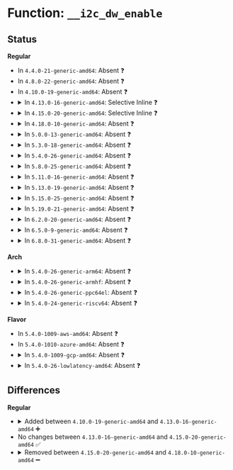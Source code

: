 # Function: <code>__i2c_dw_enable</code>

## Status
<b>Regular</b>
<ul>
<li>
In <code>4.4.0-21-generic-amd64</code>: Absent ❓
</li>
<li>
In <code>4.8.0-22-generic-amd64</code>: Absent ❓
</li>
<li>
In <code>4.10.0-19-generic-amd64</code>: Absent ❓
</li>
<li>
<details>
<summary>In <code>4.13.0-16-generic-amd64</code>: Selective Inline ❓</summary>

```c
void __i2c_dw_enable(struct dw_i2c_dev * dev, bool enable)
```

```json
{
  "name": "__i2c_dw_enable",
  "collision_type": "Unique Global",
  "inline_type": "Selective",
  "funcs": [
    {
      "addr": 18446744071586340257,
      "name": "__i2c_dw_enable",
      "external": true,
      "loc": "drivers/i2c/busses/i2c-designware-common.c:151",
      "file": "drivers/i2c/busses/i2c-designware-common.c",
      "inline": "not declared, inlined",
      "caller_inline": [
        "drivers/i2c/busses/i2c-designware-common.c:__i2c_dw_enable_and_wait"
      ],
      "caller_func": [
        "drivers/i2c/busses/i2c-designware-master.c:i2c_dw_xfer",
        "drivers/i2c/busses/i2c-designware-master.c:i2c_dw_xfer"
      ]
    }
  ],
  "symbols": [
    {
      "addr": 18446744071586340160,
      "name": "__i2c_dw_enable",
      "section": ".text",
      "bind": "STB_GLOBAL",
      "size": 54
    }
  ]
}
```
</details>
</li>
<li>
<details>
<summary>In <code>4.15.0-20-generic-amd64</code>: Selective Inline ❓</summary>

```c
void __i2c_dw_enable(struct dw_i2c_dev * dev, bool enable)
```

```json
{
  "name": "__i2c_dw_enable",
  "collision_type": "Unique Global",
  "inline_type": "Selective",
  "funcs": [
    {
      "addr": 18446744071586804721,
      "name": "__i2c_dw_enable",
      "external": true,
      "loc": "drivers/i2c/busses/i2c-designware-common.c:151",
      "file": "drivers/i2c/busses/i2c-designware-common.c",
      "inline": "not declared, inlined",
      "caller_inline": [
        "drivers/i2c/busses/i2c-designware-common.c:__i2c_dw_enable_and_wait"
      ],
      "caller_func": [
        "drivers/i2c/busses/i2c-designware-master.c:i2c_dw_xfer"
      ]
    }
  ],
  "symbols": [
    {
      "addr": 18446744071586804624,
      "name": "__i2c_dw_enable",
      "section": ".text",
      "bind": "STB_GLOBAL",
      "size": 54
    }
  ]
}
```
</details>
</li>
<li>
<details>
<summary>In <code>4.18.0-10-generic-amd64</code>: Absent ❓</summary>

```json
{
  "name": "__i2c_dw_enable",
  "collision_type": "Unique Static",
  "inline_type": "Full",
  "funcs": [
    {
      "addr": 18446744071587082350,
      "name": "__i2c_dw_enable",
      "external": false,
      "loc": "drivers/i2c/busses/i2c-designware-core.h:310",
      "file": "drivers/i2c/busses/i2c-designware-master.c",
      "inline": "declared, inlined",
      "caller_inline": [
        "drivers/i2c/busses/i2c-designware-master.c:i2c_dw_xfer"
      ],
      "caller_func": []
    }
  ],
  "symbols": []
}
```
</details>
</li>
<li>
<details>
<summary>In <code>5.0.0-13-generic-amd64</code>: Absent ❓</summary>

```json
{
  "name": "__i2c_dw_enable",
  "collision_type": "Unique Static",
  "inline_type": "Full",
  "funcs": [
    {
      "addr": 18446744071587243692,
      "name": "__i2c_dw_enable",
      "external": false,
      "loc": "drivers/i2c/busses/i2c-designware-core.h:300",
      "file": "drivers/i2c/busses/i2c-designware-master.c",
      "inline": "declared, inlined",
      "caller_inline": [
        "drivers/i2c/busses/i2c-designware-master.c:i2c_dw_xfer"
      ],
      "caller_func": []
    }
  ],
  "symbols": []
}
```
</details>
</li>
<li>
<details>
<summary>In <code>5.3.0-18-generic-amd64</code>: Absent ❓</summary>

```json
{
  "name": "__i2c_dw_enable",
  "collision_type": "Unique Static",
  "inline_type": "Full",
  "funcs": [
    {
      "addr": 18446744071587509609,
      "name": "__i2c_dw_enable",
      "external": false,
      "loc": "drivers/i2c/busses/i2c-designware-core.h:304",
      "file": "drivers/i2c/busses/i2c-designware-master.c",
      "inline": "declared, inlined",
      "caller_inline": [
        "drivers/i2c/busses/i2c-designware-master.c:i2c_dw_xfer"
      ],
      "caller_func": []
    }
  ],
  "symbols": []
}
```
</details>
</li>
<li>
<details>
<summary>In <code>5.4.0-26-generic-amd64</code>: Absent ❓</summary>

```json
{
  "name": "__i2c_dw_enable",
  "collision_type": "Unique Static",
  "inline_type": "Full",
  "funcs": [
    {
      "addr": 18446744071587712745,
      "name": "__i2c_dw_enable",
      "external": false,
      "loc": "drivers/i2c/busses/i2c-designware-core.h:304",
      "file": "drivers/i2c/busses/i2c-designware-master.c",
      "inline": "declared, inlined",
      "caller_inline": [
        "drivers/i2c/busses/i2c-designware-master.c:i2c_dw_xfer"
      ],
      "caller_func": []
    }
  ],
  "symbols": []
}
```
</details>
</li>
<li>
<details>
<summary>In <code>5.8.0-25-generic-amd64</code>: Absent ❓</summary>

```json
{
  "name": "__i2c_dw_enable",
  "collision_type": "Unique Static",
  "inline_type": "Full",
  "funcs": [
    {
      "addr": 18446744071588582383,
      "name": "__i2c_dw_enable",
      "external": false,
      "loc": "drivers/i2c/busses/i2c-designware-core.h:313",
      "file": "drivers/i2c/busses/i2c-designware-master.c",
      "inline": "declared, inlined",
      "caller_inline": [
        "drivers/i2c/busses/i2c-designware-master.c:i2c_dw_xfer_init"
      ],
      "caller_func": []
    }
  ],
  "symbols": []
}
```
</details>
</li>
<li>
<details>
<summary>In <code>5.11.0-16-generic-amd64</code>: Absent ❓</summary>

```json
{
  "name": "__i2c_dw_enable",
  "collision_type": "Unique Static",
  "inline_type": "Full",
  "funcs": [
    {
      "addr": 18446744071588607951,
      "name": "__i2c_dw_enable",
      "external": false,
      "loc": "drivers/i2c/busses/i2c-designware-core.h:313",
      "file": "drivers/i2c/busses/i2c-designware-master.c",
      "inline": "declared, inlined",
      "caller_inline": [
        "drivers/i2c/busses/i2c-designware-master.c:i2c_dw_xfer_init"
      ],
      "caller_func": []
    }
  ],
  "symbols": []
}
```
</details>
</li>
<li>
<details>
<summary>In <code>5.13.0-19-generic-amd64</code>: Absent ❓</summary>

```json
{
  "name": "__i2c_dw_enable",
  "collision_type": "Unique Static",
  "inline_type": "Full",
  "funcs": [
    {
      "addr": 18446744071588491689,
      "name": "__i2c_dw_enable",
      "external": false,
      "loc": "drivers/i2c/busses/i2c-designware-core.h:323",
      "file": "drivers/i2c/busses/i2c-designware-master.c",
      "inline": "declared, inlined",
      "caller_inline": [
        "drivers/i2c/busses/i2c-designware-master.c:i2c_dw_xfer_init"
      ],
      "caller_func": []
    }
  ],
  "symbols": []
}
```
</details>
</li>
<li>
<details>
<summary>In <code>5.15.0-25-generic-amd64</code>: Absent ❓</summary>

```json
{
  "name": "__i2c_dw_enable",
  "collision_type": "Unique Static",
  "inline_type": "Full",
  "funcs": [
    {
      "addr": 18446744071589160281,
      "name": "__i2c_dw_enable",
      "external": false,
      "loc": "drivers/i2c/busses/i2c-designware-core.h:323",
      "file": "drivers/i2c/busses/i2c-designware-master.c",
      "inline": "declared, inlined",
      "caller_inline": [
        "drivers/i2c/busses/i2c-designware-master.c:i2c_dw_xfer_init"
      ],
      "caller_func": []
    }
  ],
  "symbols": []
}
```
</details>
</li>
<li>
<details>
<summary>In <code>5.19.0-21-generic-amd64</code>: Absent ❓</summary>

```json
{
  "name": "__i2c_dw_enable",
  "collision_type": "Unique Static",
  "inline_type": "Full",
  "funcs": [
    {
      "addr": 18446744071590613136,
      "name": "__i2c_dw_enable",
      "external": false,
      "loc": "drivers/i2c/busses/i2c-designware-core.h:335",
      "file": "drivers/i2c/busses/i2c-designware-master.c",
      "inline": "declared, inlined",
      "caller_inline": [
        "drivers/i2c/busses/i2c-designware-master.c:i2c_dw_xfer_init"
      ],
      "caller_func": []
    }
  ],
  "symbols": []
}
```
</details>
</li>
<li>
<details>
<summary>In <code>6.2.0-20-generic-amd64</code>: Absent ❓</summary>

```json
{
  "name": "__i2c_dw_enable",
  "collision_type": "Unique Static",
  "inline_type": "Full",
  "funcs": [
    {
      "addr": 18446744071592274472,
      "name": "__i2c_dw_enable",
      "external": false,
      "loc": "drivers/i2c/busses/i2c-designware-core.h:333",
      "file": "drivers/i2c/busses/i2c-designware-master.c",
      "inline": "declared, inlined",
      "caller_inline": [
        "drivers/i2c/busses/i2c-designware-master.c:i2c_dw_xfer_init"
      ],
      "caller_func": []
    }
  ],
  "symbols": []
}
```
</details>
</li>
<li>
<details>
<summary>In <code>6.5.0-9-generic-amd64</code>: Absent ❓</summary>

```json
{
  "name": "__i2c_dw_enable",
  "collision_type": "Unique Static",
  "inline_type": "Full",
  "funcs": [
    {
      "addr": 18446744071592699896,
      "name": "__i2c_dw_enable",
      "external": false,
      "loc": "drivers/i2c/busses/i2c-designware-core.h:339",
      "file": "drivers/i2c/busses/i2c-designware-master.c",
      "inline": "declared, inlined",
      "caller_inline": [
        "drivers/i2c/busses/i2c-designware-master.c:i2c_dw_xfer_init"
      ],
      "caller_func": []
    }
  ],
  "symbols": []
}
```
</details>
</li>
<li>
<details>
<summary>In <code>6.8.0-31-generic-amd64</code>: Absent ❓</summary>

```json
{
  "name": "__i2c_dw_enable",
  "collision_type": "Unique Static",
  "inline_type": "Full",
  "funcs": [
    {
      "addr": 18446744071593444792,
      "name": "__i2c_dw_enable",
      "external": false,
      "loc": "drivers/i2c/busses/i2c-designware-core.h:342",
      "file": "drivers/i2c/busses/i2c-designware-master.c",
      "inline": "declared, inlined",
      "caller_inline": [
        "drivers/i2c/busses/i2c-designware-master.c:i2c_dw_xfer_init"
      ],
      "caller_func": []
    }
  ],
  "symbols": []
}
```
</details>
</li>
</ul>
<b>Arch</b>
<ul>
<li>
<details>
<summary>In <code>5.4.0-26-generic-arm64</code>: Absent ❓</summary>

```json
{
  "name": "__i2c_dw_enable",
  "collision_type": "Unique Static",
  "inline_type": "Full",
  "funcs": [
    {
      "addr": 18446603336500878524,
      "name": "__i2c_dw_enable",
      "external": false,
      "loc": "drivers/i2c/busses/i2c-designware-core.h:304",
      "file": "drivers/i2c/busses/i2c-designware-master.c",
      "inline": "declared, inlined",
      "caller_inline": [
        "drivers/i2c/busses/i2c-designware-master.c:i2c_dw_xfer"
      ],
      "caller_func": []
    }
  ],
  "symbols": []
}
```
</details>
</li>
<li>
<details>
<summary>In <code>5.4.0-26-generic-armhf</code>: Absent ❓</summary>

```json
{
  "name": "__i2c_dw_enable",
  "collision_type": "Unique Static",
  "inline_type": "Full",
  "funcs": [
    {
      "addr": 3233387252,
      "name": "__i2c_dw_enable",
      "external": false,
      "loc": "drivers/i2c/busses/i2c-designware-core.h:304",
      "file": "drivers/i2c/busses/i2c-designware-master.c",
      "inline": "declared, inlined",
      "caller_inline": [
        "drivers/i2c/busses/i2c-designware-master.c:i2c_dw_xfer"
      ],
      "caller_func": []
    }
  ],
  "symbols": []
}
```
</details>
</li>
<li>
<details>
<summary>In <code>5.4.0-26-generic-ppc64el</code>: Absent ❓</summary>

```json
{
  "name": "__i2c_dw_enable",
  "collision_type": "Unique Static",
  "inline_type": "Full",
  "funcs": [
    {
      "addr": 13835058055294343164,
      "name": "__i2c_dw_enable",
      "external": false,
      "loc": "drivers/i2c/busses/i2c-designware-core.h:304",
      "file": "drivers/i2c/busses/i2c-designware-master.c",
      "inline": "declared, inlined",
      "caller_inline": [
        "drivers/i2c/busses/i2c-designware-master.c:i2c_dw_xfer"
      ],
      "caller_func": []
    }
  ],
  "symbols": []
}
```
</details>
</li>
<li>
<details>
<summary>In <code>5.4.0-24-generic-riscv64</code>: Absent ❓</summary>

```json
{
  "name": "__i2c_dw_enable",
  "collision_type": "Unique Static",
  "inline_type": "Full",
  "funcs": [
    {
      "addr": 18446743936277671472,
      "name": "__i2c_dw_enable",
      "external": false,
      "loc": "drivers/i2c/busses/i2c-designware-core.h:304",
      "file": "drivers/i2c/busses/i2c-designware-master.c",
      "inline": "declared, inlined",
      "caller_inline": [
        "drivers/i2c/busses/i2c-designware-master.c:i2c_dw_xfer"
      ],
      "caller_func": []
    }
  ],
  "symbols": []
}
```
</details>
</li>
</ul>
<b>Flavor</b>
<ul>
<li>
In <code>5.4.0-1009-aws-amd64</code>: Absent ❓
</li>
<li>
In <code>5.4.0-1010-azure-amd64</code>: Absent ❓
</li>
<li>
<details>
<summary>In <code>5.4.0-1009-gcp-amd64</code>: Absent ❓</summary>

```json
{
  "name": "__i2c_dw_enable",
  "collision_type": "Unique Static",
  "inline_type": "Full",
  "funcs": [
    {
      "addr": 18446744071587668889,
      "name": "__i2c_dw_enable",
      "external": false,
      "loc": "drivers/i2c/busses/i2c-designware-core.h:304",
      "file": "drivers/i2c/busses/i2c-designware-master.c",
      "inline": "declared, inlined",
      "caller_inline": [
        "drivers/i2c/busses/i2c-designware-master.c:i2c_dw_xfer"
      ],
      "caller_func": []
    }
  ],
  "symbols": []
}
```
</details>
</li>
<li>
<details>
<summary>In <code>5.4.0-26-lowlatency-amd64</code>: Absent ❓</summary>

```json
{
  "name": "__i2c_dw_enable",
  "collision_type": "Unique Static",
  "inline_type": "Full",
  "funcs": [
    {
      "addr": 18446744071587775273,
      "name": "__i2c_dw_enable",
      "external": false,
      "loc": "drivers/i2c/busses/i2c-designware-core.h:304",
      "file": "drivers/i2c/busses/i2c-designware-master.c",
      "inline": "declared, inlined",
      "caller_inline": [
        "drivers/i2c/busses/i2c-designware-master.c:i2c_dw_xfer"
      ],
      "caller_func": []
    }
  ],
  "symbols": []
}
```
</details>
</li>
</ul>

## Differences
<b>Regular</b>
<ul>
<li>
<details>
<summary>Added between <code>4.10.0-19-generic-amd64</code> and <code>4.13.0-16-generic-amd64</code> ➕</summary>

```c
void __i2c_dw_enable(struct dw_i2c_dev * dev, bool enable)
```
</details>
</li>
<li>
No changes between <code>4.13.0-16-generic-amd64</code> and <code>4.15.0-20-generic-amd64</code> ✅
</li>
<li>
<details>
<summary>Removed between <code>4.15.0-20-generic-amd64</code> and <code>4.18.0-10-generic-amd64</code> ➖</summary>

```c
void __i2c_dw_enable(struct dw_i2c_dev * dev, bool enable)
```
</details>
</li>
</ul>
